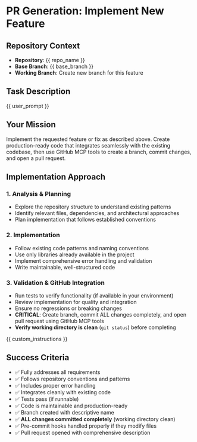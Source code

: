 # PR Generation: Implement New Feature

## Repository Context
- **Repository**: {{ repo_name }}
- **Base Branch**: {{ base_branch }}
- **Working Branch**: Create new branch for this feature

## Task Description
{{ user_prompt }}

## Your Mission
Implement the requested feature or fix as described above. Create production-ready code that integrates seamlessly with the existing codebase, then use GitHub MCP tools to create a branch, commit changes, and open a pull request.

## Implementation Approach

### 1. Analysis & Planning
- Explore the repository structure to understand existing patterns
- Identify relevant files, dependencies, and architectural approaches
- Plan implementation that follows established conventions

### 2. Implementation
- Follow existing code patterns and naming conventions
- Use only libraries already available in the project
- Implement comprehensive error handling and validation
- Write maintainable, well-structured code

### 3. Validation & GitHub Integration
- Run tests to verify functionality (if available in your environment)
- Review implementation for quality and integration
- Ensure no regressions or breaking changes
- **CRITICAL**: Create branch, commit ALL changes completely, and open pull request using GitHub MCP tools
- **Verify working directory is clean** (`git status`) before completing

{{ custom_instructions }}

## Success Criteria
- ✅ Fully addresses all requirements
- ✅ Follows repository conventions and patterns
- ✅ Includes proper error handling
- ✅ Integrates cleanly with existing code
- ✅ Tests pass (if runnable)
- ✅ Code is maintainable and production-ready
- ✅ Branch created with descriptive name
- ✅ **ALL changes committed completely** (working directory clean)
- ✅ Pre-commit hooks handled properly if they modify files
- ✅ Pull request opened with comprehensive description
